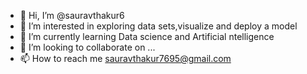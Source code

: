 - 👋 Hi, I’m @sauravthakur6
- 👀 I’m interested in exploring data sets,visualize and deploy a model
- 🌱 I’m currently learning Data science and Artificial ntelligence
- 💞️ I’m looking to collaborate on ...
- 📫 How to reach me sauravthakur7695@gmail.com

<!---
sauravthakur6/sauravthakur6 is a ✨ special ✨ repository because its `README.md` (this file) appears on your GitHub profile.
You can click the Preview link to take a look at your changes.
--->
